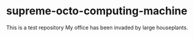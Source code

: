 # supreme-octo-computing-machine
This is a test repository
My office has been invaded by large houseplants.
